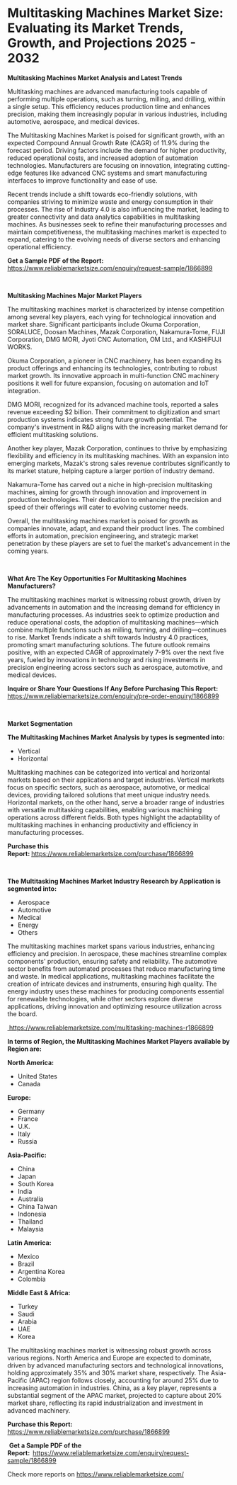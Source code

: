 <p><h1>Multitasking Machines Market Size: Evaluating its Market Trends, Growth, and Projections 2025 - 2032</h1></p><p><strong>Multitasking Machines Market Analysis and Latest Trends</strong></p>
<p><p>Multitasking machines are advanced manufacturing tools capable of performing multiple operations, such as turning, milling, and drilling, within a single setup. This efficiency reduces production time and enhances precision, making them increasingly popular in various industries, including automotive, aerospace, and medical devices. </p><p>The Multitasking Machines Market is poised for significant growth, with an expected Compound Annual Growth Rate (CAGR) of 11.9% during the forecast period. Driving factors include the demand for higher productivity, reduced operational costs, and increased adoption of automation technologies. Manufacturers are focusing on innovation, integrating cutting-edge features like advanced CNC systems and smart manufacturing interfaces to improve functionality and ease of use.</p><p>Recent trends include a shift towards eco-friendly solutions, with companies striving to minimize waste and energy consumption in their processes. The rise of Industry 4.0 is also influencing the market, leading to greater connectivity and data analytics capabilities in multitasking machines. As businesses seek to refine their manufacturing processes and maintain competitiveness, the multitasking machines market is expected to expand, catering to the evolving needs of diverse sectors and enhancing operational efficiency.</p></p>
<p><strong>Get a Sample PDF of the Report:&nbsp;</strong> <a href="https://www.reliablemarketsize.com/enquiry/request-sample/1866899?utm_campaign=2314&utm_medium=2&utm_source=Github&utm_content=ia&utm_term=22022025&utm_id=multitasking-machines">https://www.reliablemarketsize.com/enquiry/request-sample/1866899</a></p>
<p>&nbsp;</p>
<p><strong>Multitasking Machines Major Market Players</strong></p>
<p><p>The multitasking machines market is characterized by intense competition among several key players, each vying for technological innovation and market share. Significant participants include Okuma Corporation, SORALUCE, Doosan Machines, Mazak Corporation, Nakamura-Tome, FUJI Corporation, DMG MORI, Jyoti CNC Automation, OM Ltd., and KASHIFUJI WORKS. </p><p>Okuma Corporation, a pioneer in CNC machinery, has been expanding its product offerings and enhancing its technologies, contributing to robust market growth. Its innovative approach in multi-function CNC machinery positions it well for future expansion, focusing on automation and IoT integration. </p><p>DMG MORI, recognized for its advanced machine tools, reported a sales revenue exceeding $2 billion. Their commitment to digitization and smart production systems indicates strong future growth potential. The company's investment in R&D aligns with the increasing market demand for efficient multitasking solutions.</p><p>Another key player, Mazak Corporation, continues to thrive by emphasizing flexibility and efficiency in its multitasking machines. With an expansion into emerging markets, Mazak's strong sales revenue contributes significantly to its market stature, helping capture a larger portion of industry demand.</p><p>Nakamura-Tome has carved out a niche in high-precision multitasking machines, aiming for growth through innovation and improvement in production technologies. Their dedication to enhancing the precision and speed of their offerings will cater to evolving customer needs.</p><p>Overall, the multitasking machines market is poised for growth as companies innovate, adapt, and expand their product lines. The combined efforts in automation, precision engineering, and strategic market penetration by these players are set to fuel the market's advancement in the coming years.</p></p>
<p>&nbsp;</p>
<p><strong>What Are The Key Opportunities For Multitasking Machines Manufacturers?</strong></p>
<p><p>The multitasking machines market is witnessing robust growth, driven by advancements in automation and the increasing demand for efficiency in manufacturing processes. As industries seek to optimize production and reduce operational costs, the adoption of multitasking machines—which combine multiple functions such as milling, turning, and drilling—continues to rise. Market Trends indicate a shift towards Industry 4.0 practices, promoting smart manufacturing solutions. The future outlook remains positive, with an expected CAGR of approximately 7-9% over the next five years, fueled by innovations in technology and rising investments in precision engineering across sectors such as aerospace, automotive, and medical devices.</p></p>
<p><strong>Inquire or Share Your Questions If Any Before Purchasing This Report:</strong> <a href="https://www.reliablemarketsize.com/enquiry/pre-order-enquiry/1866899?utm_campaign=2314&utm_medium=2&utm_source=Github&utm_content=ia&utm_term=22022025&utm_id=multitasking-machines">https://www.reliablemarketsize.com/enquiry/pre-order-enquiry/1866899</a></p>
<p>&nbsp;</p>
<p><strong>Market Segmentation</strong></p>
<p><strong>The Multitasking Machines Market Analysis by types is segmented into:</strong></p>
<p><ul><li>Vertical</li><li>Horizontal</li></ul></p>
<p><p>Multitasking machines can be categorized into vertical and horizontal markets based on their applications and target industries. Vertical markets focus on specific sectors, such as aerospace, automotive, or medical devices, providing tailored solutions that meet unique industry needs. Horizontal markets, on the other hand, serve a broader range of industries with versatile multitasking capabilities, enabling various machining operations across different fields. Both types highlight the adaptability of multitasking machines in enhancing productivity and efficiency in manufacturing processes.</p></p>
<p><strong>Purchase this Report:&nbsp;</strong><a href="https://www.reliablemarketsize.com/purchase/1866899?utm_campaign=2314&utm_medium=2&utm_source=Github&utm_content=ia&utm_term=22022025&utm_id=multitasking-machines">https://www.reliablemarketsize.com/purchase/1866899</a></p>
<p>&nbsp;</p>
<p><strong>The Multitasking Machines Market Industry Research by Application is segmented into:</strong></p>
<p><ul><li>Aerospace</li><li>Automotive</li><li>Medical</li><li>Energy</li><li>Others</li></ul></p>
<p><p>The multitasking machines market spans various industries, enhancing efficiency and precision. In aerospace, these machines streamline complex components' production, ensuring safety and reliability. The automotive sector benefits from automated processes that reduce manufacturing time and waste. In medical applications, multitasking machines facilitate the creation of intricate devices and instruments, ensuring high quality. The energy industry uses these machines for producing components essential for renewable technologies, while other sectors explore diverse applications, driving innovation and optimizing resource utilization across the board.</p></p>
<p><a href="https://www.reliablemarketsize.com/multitasking-machines-r1866899?utm_campaign=2314&utm_medium=2&utm_source=Github&utm_content=ia&utm_term=22022025&utm_id=multitasking-machines">&nbsp;https://www.reliablemarketsize.com/multitasking-machines-r1866899</a></p>
<p><strong>In terms of Region, the Multitasking Machines Market Players available by Region are:</strong></p>
<p>
    <p> <strong> North America: </strong>
        <ul>
            <li>United States</li>
            <li>Canada</li>
        </ul>
        </p> 
    <p> <strong> Europe: </strong>
        <ul>
            <li>Germany</li>
            <li>France</li>
            <li>U.K.</li>
            <li>Italy</li>
            <li>Russia</li>
        </ul>
        </p> 
    <p> <strong> Asia-Pacific: </strong>
        <ul>
            <li>China</li>
            <li>Japan</li>
            <li>South Korea</li>
            <li>India</li>
            <li>Australia</li>
            <li>China Taiwan</li>
            <li>Indonesia</li>
            <li>Thailand</li>
            <li>Malaysia</li>
        </ul>
        </p> 
    <p> <strong> Latin America: </strong>
        <ul>
            <li>Mexico</li>
            <li>Brazil</li>
            <li>Argentina Korea</li>
            <li>Colombia</li>
        </ul>
        </p> 
    <p> <strong> Middle East & Africa: </strong>
        <ul>
            <li>Turkey</li>
            <li>Saudi</li>
            <li>Arabia</li>
            <li>UAE</li>
            <li>Korea</li>
        </ul>
    </p>
    </p>
<p><p>The multitasking machines market is witnessing robust growth across various regions. North America and Europe are expected to dominate, driven by advanced manufacturing sectors and technological innovations, holding approximately 35% and 30% market share, respectively. The Asia-Pacific (APAC) region follows closely, accounting for around 25% due to increasing automation in industries. China, as a key player, represents a substantial segment of the APAC market, projected to capture about 20% market share, reflecting its rapid industrialization and investment in advanced machinery.</p></p>
<p><strong>Purchase this Report: </strong><a href="https://www.reliablemarketsize.com/purchase/1866899?utm_campaign=2314&utm_medium=2&utm_source=Github&utm_content=ia&utm_term=22022025&utm_id=multitasking-machines">https://www.reliablemarketsize.com/purchase/1866899</a></p>
<p>&nbsp;<strong>Get a Sample PDF of the Report:&nbsp;&nbsp;</strong><a href="https://www.reliablemarketsize.com/enquiry/request-sample/1866899?utm_campaign=2314&utm_medium=2&utm_source=Github&utm_content=ia&utm_term=22022025&utm_id=multitasking-machines">https://www.reliablemarketsize.com/enquiry/request-sample/1866899</a></p>
<p><strong></strong></p>
<p>Check more reports on <a href="https://www.reliablemarketsize.com/?utm_campaign=2314&utm_medium=2&utm_source=Github&utm_content=ia&utm_term=22022025&utm_id=multitasking-machines">https://www.reliablemarketsize.com/</a></p>